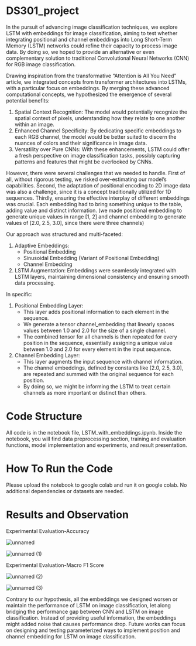 # DS301_project

In the pursuit of advancing image classification techniques, we explore LSTM with embeddings for image classification, aiming to test whether integrating positional and channel embeddings into Long Short-Term Memory (LSTM) networks could refine their capacity to process image data. By doing so, we hoped to provide an alternative or even complementary solution to traditional Convolutional Neural Networks (CNN) for RGB image classification. 

Drawing inspiration from the transformative “Attention is All You Need” article, we integrated concepts from transformer architectures into LSTMs, with a particular focus on embeddings. By merging these advanced computational concepts, we hypothesized the emergence of several potential benefits:

1. Spatial Context Recognition: The model would potentially recognize the spatial context of pixels, understanding how they relate to one another within an image.
2. Enhanced Channel Specificity: By dedicating specific embeddings to each RGB channel, the model would be better suited to discern the nuances of colors and their significance in image data.
3. Versatility over Pure CNNs: With these enhancements, LSTM could offer a fresh perspective on image classification tasks, possibly capturing patterns and features that might be overlooked by CNNs.

However, there were several challenges that we needed to handle. First of all, without rigorous testing, we risked over-estimating our model’s capabilities. Second, the adaptation of positional encoding to 2D image data was also a challenge, since it is a concept traditionally utilized for 1D sequences. Thirdly, ensuring the effective interplay of different embeddings was crucial. Each embedding had to bring something unique to the table, adding value and distinct information. (we made positional embedding to generate unique values in range [1, 2] and channel embedding to generate values of [2.0, 2.5, 3.0], since there were three channels)

Our approach was structured and multi-faceted:
1. Adaptive Embeddings:
    - Positional Embedding
    - Sinusoidal Embedding (Variant of Positional Embedding)
    - Channel Embedding
2. LSTM Augmentation: Embeddings were seamlessly integrated with LSTM layers, maintaining dimensional consistency and ensuring smooth data processing.

In specific:
1. Positional Embedding Layer:
    - This layer adds positional information to each element in the sequence.
    - We generate a tensor channel_embedding that linearly spaces values between 1.0 and 2.0 for the size of a single channel.
    - The combined tensor for all channels is then repeated for every position in the sequence, essentially assigning a unique value between 1.0 and 2.0 for every element in the input sequence.
2. Channel Embedding Layer: 
    - This layer augments the input sequence with channel information.
    - The channel embeddings, defined by constants like [2.0, 2.5, 3.0], are repeated and summed with the original sequence for each position.
    - By doing so, we might be informing the LSTM to treat certain channels as more important or distinct than others.

# Code Structure
All code is in the notebook file, LSTM_with_embeddings.ipynb. Inside the notebook, you will find data preprocessing section, training and evaluation functions, model implementation and experiments, and result presentation.

# How To Run the Code
Please upload the notebook to google colab and run it on google colab. No additional dependencies or datasets are needed.

# Results and Observation
Experimental Evaluation-Accuracy

![unnamed](https://github.com/redagavin/DS301_project/assets/39891180/564d1fa3-0f29-47c1-9fef-4a4873595295)

![unnamed (1)](https://github.com/redagavin/DS301_project/assets/39891180/fb286cfd-5d24-4cfe-8eb0-e3e8ed484003)

Experimental Evaluation-Macro F1 Score

![unnamed (2)](https://github.com/redagavin/DS301_project/assets/39891180/0d408dfa-d7f3-4150-8c2b-9c89785ecb65)

![unnamed (3)](https://github.com/redagavin/DS301_project/assets/39891180/eeff2704-9097-4e54-899a-152f464fd0f9)


Contrary to our hypothesis, all the embeddings we designed worsen or maintain the performance of LSTM on image classification, let along bridging the performance gap between CNN and LSTM on image classification. Instead of providing useful information, the embeddings might added noise that causes performance drop. Future works can focus on designing and testing parameterized ways to implement position and channel embedding for LSTM on image classification.


